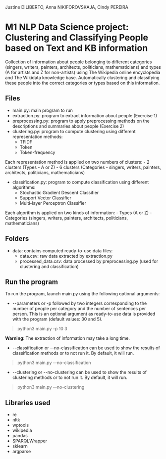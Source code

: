 Justine DILIBERTO,
Anna NIKIFOROVSKAJA,
Cindy PEREIRA

# M1 NLP Data Science project: Clustering and Classifying People based on Text and KB information
Collection of information about people belonging to different categories (singers, writers, painters, architects, politicians, mathematicians) and types (A for artists and Z for non-artists) using The Wikipedia online encyclopedia and The Wikidata knowledge base. Automatically clustering and classifying these people into the correct categories or types based on this information.

## Files

- main.py: main program to run
- extraction.py: program to extract information about people (Exercise 1)
- preprocessing.py: program to apply preprocessing methods on the descriptions and summaries about people (Exercise 2)
- clustering.py: program to compute clustering using different representation methods:
	- TFIDF
	- Token
	- Token-frequency

Each representation method is applied on two numbers of clusters:
	- 2 clusters (Types - A or Z)
	- 6 clusters (Categories - singers, writers, painters, architects, politicians, mathematicians)
- classification.py: program to compute classification using different algorithms:
	- Stochastic Gradient Descent Classifier
	- Support Vector Classifier
	- Multi-layer Perceptron Classifier

Each algorithm is applied on two kinds of information:
	- Types (A or Z)
	- Categories (singers, writers, painters, architects, politicians, mathematicians)

## Folders
- data: contains computed ready-to-use data files:
	- data.csv: raw data extracted by extraction.py
	- processed_data.csv: data processed by preprocessing.py (used for clustering and classification)

## Run the program

To run the program, launch main.py using the following optional arguments:
- \-\-parameters or -p followed by two integers corresponding to the number of people per category and the number of sentences per person. This is an optional argument as ready-to-use data is provided with the program (default values: 30 and 5).
> python3 main.py -p 10 3

**Warning**: The extraction of information may take a long time.

- \-\-classification or \-\-no-classification can be used to show the results of classification methods or to not run it. By default, it will run.
> python3 main.py --no-classification

- \-\-clustering or \-\-no-clustering can be used to show the results of clustering methods or to not run it. By default, it will run.
> python3 main.py --no-clustering

## Libraries used

- re
- nltk
- wptools
- wikipedia
- pandas
- SPARQLWrapper
- sklearn
- argparse
